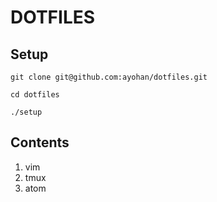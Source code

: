 # DOTFILES

## Setup
`git clone git@github.com:ayohan/dotfiles.git`

`cd dotfiles`

`./setup`

## Contents
1. vim
2. tmux
3. atom

